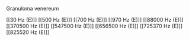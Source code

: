 Granuloma venereum

[[30 Hz (E)]]
[[500 Hz (E)]]
[[700 Hz (E)]]
[[970 Hz (E)]]
[[88000 Hz (E)]]
[[370500 Hz (E)]]
[[547500 Hz (E)]]
[[656500 Hz (E)]]
[[725370 Hz (E)]]
[[825520 Hz (E)]]